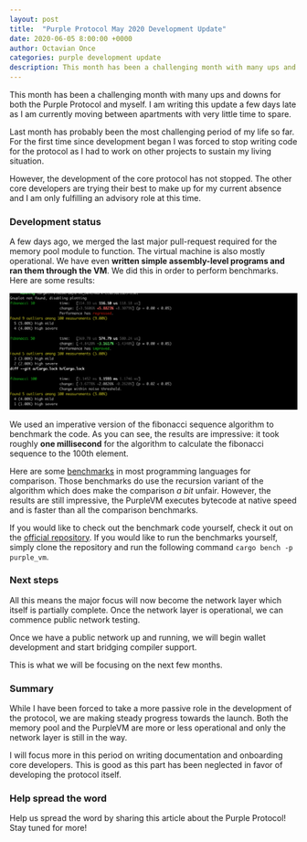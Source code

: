 ```yaml
---
layout: post
title:  "Purple Protocol May 2020 Development Update"
date: 2020-06-05 8:00:00 +0000
author: Octavian Once
categories: purple development update
description: This month has been a challenging month with many ups and downs...
--- 
```


This month has been a challenging month with many ups and downs for both the Purple Protocol and myself. I am writing this update a few days late as I am currently moving between apartments with very little time to spare. 

Last month has probably been the most challenging period of my life so far. For the first time since development began I was forced to stop writing code for the protocol as I had to work on other projects to sustain my living situation.

However, the development of the core protocol has not stopped. The other core developers are trying their best to make up for my current absence and I am only fulfilling an advisory role at this time. 

### Development status
A few days ago, we merged the last major pull-request required for the memory pool module to function. The virtual machine is also mostly operational. We have even **written simple assembly-level programs and ran them through the VM**. We did this in order to perform benchmarks. Here are some results:

![VM benchmarks](/assets/img/vm_bench.png)

We used an imperative version of the fibonacci sequence algorithm to benchmark the code. As you can see, the results are impressive: it took roughly **one millisecond** for the algorithm to calculate the fibonacci sequence to the 100th element. 

Here are some [benchmarks](https://github.com/drujensen/fib#optimized) in most programming languages for comparison. Those benchmarks do use the recursion variant of the algorithm which does make the comparison *a bit* unfair. However, the results are still impressive, the PurpleVM executes bytecode at native speed and is faster than all the comparison benchmarks.

If you would like to check out the benchmark code yourself, check it out on the [official repository](https://github.com/purpleprotocol/purple/blob/master/src/purple_vm/bench/vm_bench.rs). If you would like to run the benchmarks yourself, simply clone the repository and run the following command `cargo bench -p purple_vm`.

### Next steps
All this means the major focus will now become the network layer which itself is partially complete. Once the network layer is operational, we can commence public network testing. 

Once we have a public network up and running, we will begin wallet development and start bridging compiler support.

This is what we will be focusing on the next few months.

### Summary
While I have been forced to take a more passive role in the development of the protocol, we are making steady progress towards the launch. Both the memory pool and the PurpleVM are more or less operational and only the network layer is still in the way.

I will focus more in this period on writing documentation and onboarding core developers. This is good as this part has been neglected in favor of developing the protocol itself. 

### Help spread the word
Help us spread the word by sharing this article about the Purple Protocol! Stay tuned for more!
